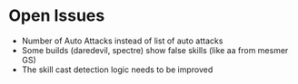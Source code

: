# Open Issues

- Number of Auto Attacks instead of list of auto attacks
- Some builds (daredevil, spectre) show false skills (like aa from mesmer GS)
- The skill cast detection logic needs to be improved
